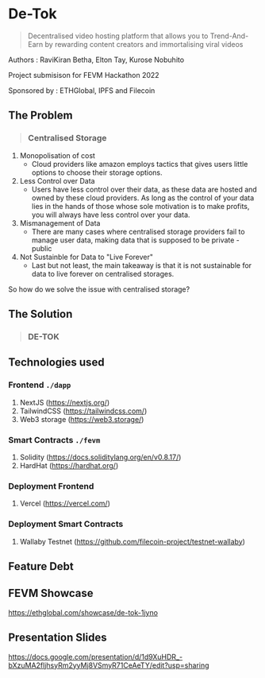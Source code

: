 # De-Tok

> Decentralised video hosting platform that allows you to Trend-And-Earn by rewarding content creators and immortalising viral videos

Authors : RaviKiran Betha, Elton Tay, Kurose Nobuhito

Project submisison for FEVM Hackathon 2022

Sponsored by : ETHGlobal, IPFS and Filecoin

## The Problem

> ### Centralised Storage

1. Monopolisation of cost
   - Cloud providers like amazon employs tactics that gives users little options to choose their storage options.
2. Less Control over Data
   - Users have less control over their data, as these data are hosted and owned by these cloud providers. As long as the control of your data lies in the hands of those whose sole motivation is to make profits, you will always have less control over your data.
3. Mismanagement of Data
   - There are many cases where centralised storage providers fail to manage user data, making data that is supposed to be private - public
4. Not Sustainble for Data to "Live Forever"
   - Last but not least, the main takeaway is that it is not sustainable for data to live forever on centralised storages.

So how do we solve the issue with centralised storage?

## The Solution

> ### DE-TOK

## Technologies used

### Frontend `./dapp`

1. NextJS (https://nextjs.org/)
2. TailwindCSS (https://tailwindcss.com/)
3. Web3 storage (https://web3.storage/)

### Smart Contracts `./fevm`

1. Solidity (https://docs.soliditylang.org/en/v0.8.17/)
2. HardHat (https://hardhat.org/)

### Deployment Frontend

1. Vercel (https://vercel.com/)

### Deployment Smart Contracts

1. Wallaby Testnet (https://github.com/filecoin-project/testnet-wallaby)

## Feature Debt

## FEVM Showcase

https://ethglobal.com/showcase/de-tok-1jyno

## Presentation Slides

https://docs.google.com/presentation/d/1d9XuHDR_-bXzuMA2fljhsyRm2yyMj8VSmyR71CeAeTY/edit?usp=sharing

